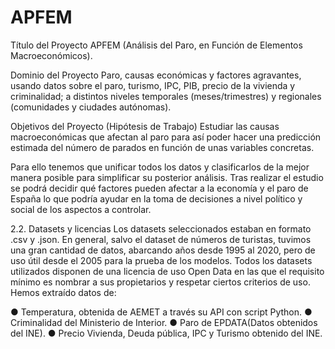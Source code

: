 # APFEM

Título del Proyecto
APFEM (Análisis del Paro, en Función de Elementos Macroeconómicos).

Dominio del Proyecto
Paro, causas económicas y factores agravantes, usando datos sobre el paro, turismo, IPC, PIB, precio de la vivienda y criminalidad; a distintos niveles temporales (meses/trimestres) y regionales (comunidades y ciudades autónomas).

Objetivos del Proyecto (Hipótesis de Trabajo)
Estudiar las causas macroeconómicas que afectan al paro para así poder hacer una predicción estimada del número de parados en función de unas variables concretas. 

Para ello tenemos que unificar todos los datos y clasificarlos de la mejor manera posible para simplificar su posterior análisis. Tras realizar el estudio se podrá decidir qué factores pueden afectar a la economía y el paro de España lo que podría ayudar en la toma de decisiones a nivel político y social de los aspectos a controlar.

2.2.	Datasets y licencias
Los datasets seleccionados estaban en formato .csv y .json. En general, salvo el dataset de números de turistas, tuvimos una gran cantidad de datos, abarcando años desde 1995 al 2020, pero de uso útil desde el 2005 para la prueba de los modelos. 
Todos los datasets utilizados disponen de una licencia de uso Open Data en las que el requisito mínimo es nombrar a sus propietarios y respetar ciertos criterios de uso. Hemos extraído datos de:

●	Temperatura, obtenida de AEMET a través su API con script Python.
●	Criminalidad del Ministerio de Interior.
●	Paro de EPDATA(Datos obtenidos del INE).
●	Precio Vivienda, Deuda pública, IPC y Turismo obtenido del INE.

